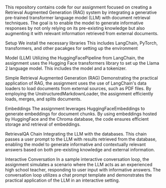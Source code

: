 This repository contains code for our assignment focused on creating a Retrieval Augmented Generation (RAG) system by integrating a generative pre-trained transformer language model (LLM) with document retrieval techniques. The goal is to enable the model to generate informative responses by not only relying on its pre-existing knowledge but also augmenting it with relevant information retrieved from external documents.

Setup
We install the necessary libraries This includes LangChain, PyTorch, transformers, and other pacakges for setting up the environment

Model (LLM)
Utilizing the HuggingFacePipeline from LangChain, the assignment uses the Hugging Face transformers library to set up the Llama 2 language model. This includes the model and a tokenizer.

Simple Retrieval Augmented Generation (RAG)
Demonstrating the practical application of RAG, the assignment uses the use of LangChain's data loaders to load documents from external sources, such as PDF files. By employing the UnstructuredMarkdownLoader, the assignment efficiently loads, merges, and splits documents.

Embeddings
The assignment leverages HuggingFaceEmbeddings to generate embeddings for document chunks. By using embeddings hosted by HuggingFace and the Chroma database, the code ensures efficient storage and retrieval of embeddings.

RetrievalQA Chain
Integrating the LLM with the databases. This chain passes a user prompt to the LLM with results retrieved from the database, enabling the model to generate informative and contextually relevant answers based on both pre-existing knowledge and external information.

Interactive Conversation
In a sample interactive conversation loop, the assignment simulates a scenario where the LLM acts as an experienced high school teacher, responding to user input with informative answers. The conversation loop utilizes a chat prompt template and demonstrates the practical application of the LLM in an interactive setting.

